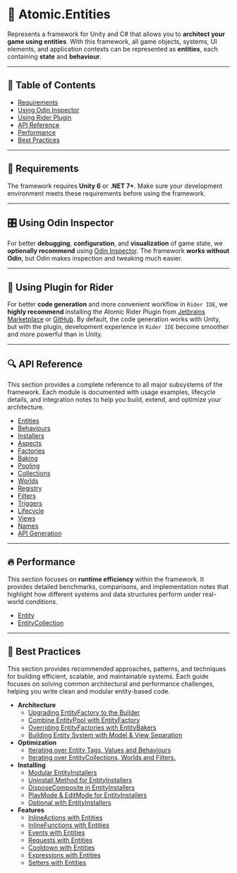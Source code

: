 # 🧩️ Atomic.Entities

Represents a framework for Unity and C# that allows you to **architect your game using entities**. With this
framework, all game objects, systems, UI elements, and application contexts can be represented as
**entities**, each containing **state** and **behaviour**.

---

## 📑 Table of Contents

- [Requirements](#-requirements)
- [Using Odin Inspector](#-using-odin-inspector)
- [Using Rider Plugin](#-using-atomic-plugin-for-rider)
- [API Reference](#-api-reference)
- [Performance](#-performance)
- [Best Practices](#-best-practices)

---

## 📝 Requirements

The framework requires **Unity 6** or **.NET 7+**. Make sure your development environment meets these requirements
before using the framework.

---

## 🎛 Using Odin Inspector

For better **debugging**, **configuration**, and **visualization** of game state, we **optionally recommend**
using [Odin Inspector](https://assetstore.unity.com/packages/tools/utilities/odin-inspector-and-serializer-89041). The
framework **works without Odin**, but Odin makes inspection and tweaking much easier.

---

## 🔌 Using Plugin for Rider

For better **code generation** and more convenient workflow in `Rider IDE`, we **highly recommend** installing
the Atomic Rider Plugin from [Jetbrains Marketplace](https://plugins.jetbrains.com/plugin/28321-atomic)
or  [GitHub](https://github.com/Prylor/atomic-rider-plugin). By default, the code generation works with Unity,
but with the plugin, development experience in `Rider IDE` become
smoother and more powerful than in Unity.

---

## 🔍 API Reference

This section provides a complete reference to all major subsystems of the framework. Each module is documented with
usage examples, lifecycle details, and integration notes to help you build, extend, and optimize your architecture.

- [Entities](Entities/Manual.md) <!-- + -->
- [Behaviours](Behaviours/Manual.md) <!-- + -->
- [Installers](Installers/Manual.md) <!-- + -->
- [Aspects](Aspects/Manual.md) <!-- + -->
- [Factories](Factories/Manual.md) <!-- + -->
- [Baking](Baking/Manual.md) <!-- + -->
- [Pooling](Pooling/Manual.md) <!-- + -->
- [Collections](Collections/Manual.md) <!-- + -->
- [Worlds](Worlds/Manual.md) <!-- + -->
- [Registry](Registry/EntityRegistry.md) <!-- + -->
- [Filters](Filters/Manual.md) <!-- + -->
- [Triggers](Filters/EntityTriggers.md) <!-- + -->
- [Lifecycle](Lifecycle/Manual.md) <!-- + -->
- [Views](UI/Manual.md) <!-- + -->
- [Names](Names/Manual.md) <!-- + -->
- [API Generation](EntityAPI/Manual.md) <!-- + -->

---

## 🔥 Performance

This section focuses on **runtime efficiency** within the framework. It provides detailed benchmarks, comparisons, and
implementation notes that highlight how different systems and data structures perform under real-world conditions.

- [Entity](Entities/Manual.md#-performance)
- [EntityCollection](Collections/Manual.md#-performance)

---

## 📌 Best Practices

This section provides recommended approaches, patterns, and techniques for building efficient, scalable, and
maintainable systems. Each guide focuses on solving common architectural and performance challenges, helping you write
clean and modular
entity-based code.

- **Architecture**
    - [Upgrading EntityFactory to the Builder](../BestPractices/UpgradingEntityFactoryToBuilder.md) <!-- + -->
    - [Combine EntityPool with EntityFactory](../BestPractices/UsingEntityPoolWithFactories.md) <!-- + -->
    - [Overriding EntityFactories with EntityBakers](../BestPractices/OverrideEntityFactoriesWithBakers.md) <!-- + -->
    - [Building Entity System with Model & View Separation](../BestPractices/EntitySystem.md)  <!-- + -->
- **Optimization**
    - [Iterating over Entity Tags, Values and Behaviours](../BestPractices/IteratingOverEntity.md) <!-- + -->
    - [Iterating over EntityCollections, Worlds and Filters.](../BestPractices/IteratingOverEntityCollections.md) <!-- + -->
- **Installing**
    - [Modular EntityInstallers](../BestPractices/ModularEntityInstallers.md)  <!-- + -->
    - [Uninstall Method for EntityInstallers](../BestPractices/UninstallEntityInstaller.md)
    - [DisposeComposite in EntityInstallers](../BestPractices/UsingSubscriptionsWithDisposeComposite.md)
    - [PlayMode & EditMode for EntityInstallers](../BestPractices/UsingUtilsForEntityInstallers.md) <!-- + -->
    - [Optional with EntityInstallers](../BestPractices/UsingOptionalWithInstallers.md)
- **Features**
    - [InlineActions with Entities](../BestPractices/UsingInlineActions.md) <!-- + -->
    - [InlineFunctions with Entities](../BestPractices/UsingInlineFunctions.md) <!-- + -->
    - [Events with Entities](../BestPractices/UsingEvents.md)
    - [Requests with Entities](../BestPractices/UsingRequests.md) <!-- + -->
    - [Cooldown with Entities](../BestPractices/UsingCooldownInGameMechanics.md) <!-- + -->
    - [Expressions with Entities](../BestPractices/UsingExpressions.md) <!-- + -->
    - [Setters with Entities](../BestPractices/UsingSetters.md) <!-- + -->